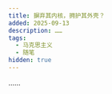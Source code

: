 ```yaml
---
title: 摒弃其内核，拥护其外壳？
added: 2025-09-13
description: ……
tags:
  - 马克思主义
  - 随笔
hidden: true
---
```


……
